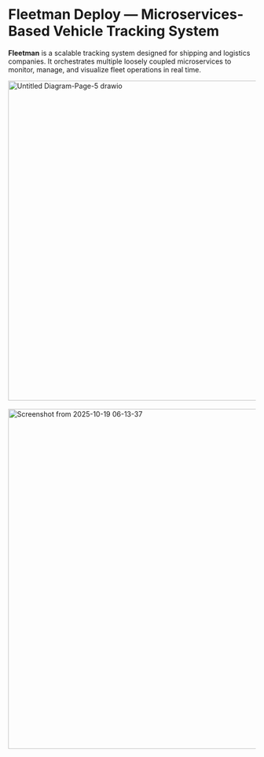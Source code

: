# Fleetman Deploy — Microservices-Based Vehicle Tracking System
**Fleetman** is a scalable tracking system designed for shipping and logistics companies. It orchestrates multiple loosely coupled microservices to monitor, manage, and visualize fleet operations in real time.

<img width="1651" height="651" alt="Untitled Diagram-Page-5 drawio" src="https://github.com/user-attachments/assets/fcda8d27-425d-49a2-9ea5-76e0b4667229" />

<br>
<br>

<img width="1294" height="692" alt="Screenshot from 2025-10-19 06-13-37" src="https://github.com/user-attachments/assets/796c1414-3b51-4815-94c8-defc2bf7293d" />

